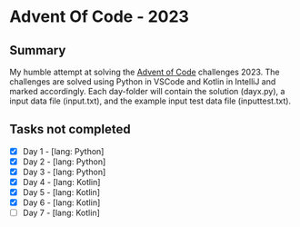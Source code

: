 # Advent Of Code - 2023
## Summary
My humble attempt at solving the [Advent of Code](https://adventofcode.com/) challenges 2023.
The challenges are solved using Python in VSCode and Kotlin in IntelliJ and marked accordingly.
Each day-folder will contain the solution (dayx.py), a input data file (input.txt), and the example input test data file (inputtest.txt).

## Tasks not completed
- [x] Day 1 - [lang: Python]
- [x] Day 2 - [lang: Python]
- [x] Day 3 - [lang: Python]
- [x] Day 4 - [lang: Kotlin]
- [x] Day 5 - [lang: Kotlin]
- [x] Day 6 - [lang: Kotlin]
- [ ] Day 7 - [lang: Kotlin]
